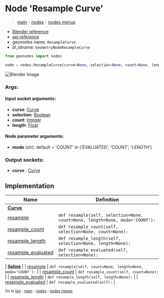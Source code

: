 # Node 'Resample Curve'

> [main](../structure.md) - [nodes](nodes.md) - [nodes menus](nodes_menus.md)

- [Blender reference](https://docs.blender.org/manual/en/latest/modeling/geometry_nodes/curve/resample_curve.html)
- [api reference](https://docs.blender.org/api/current/bpy.types.GeometryNodeResampleCurve.html)
- geonodes name: `ResampleCurve`
- bl_idname: `GeometryNodeResampleCurve`

```python
from geonodes import nodes

node = nodes.ResampleCurve(curve=None, selection=None, count=None, length=None, mode='COUNT')
```

![Blender Image](https://docs.blender.org/manual/en/latest/_images/node-types_GeometryNodeResampleCurve.webp)

### Args:

#### Input socket arguments:

- **curve**: [Curve](Curve.md)
- **selection**: [Boolean](Boolean.md)
- **count**: [Integer](Integer.md)
- **length**: [Float](Float.md)

#### Node parameter arguments:

- **mode** (str): default = 'COUNT' in ('EVALUATED', 'COUNT', 'LENGTH')

### Output sockets:

- **curve** : [Curve](Curve.md)

## Implementation

| Name | Definition |
|------|------------|
| **[Curve](Curve.md)** |
| [resample](Curve.md#resample) | `def resample(self, selection=None, count=None, length=None, mode='COUNT'):` |
| [resample_count](Curve.md#resample_count) | `def resample_count(self, selection=None, count=None):` |
| [resample_length](Curve.md#resample_length) | `def resample_length(self, selection=None, length=None):` |
| [resample_evaluated](Curve.md#resample_evaluated) | `def resample_evaluated(self, selection=None):` |

| **[Spline](Spline.md)** |
| [resample](Spline.md#resample) | `def resample(self, count=None, length=None, mode='COUNT'):` |
| [resample_count](Spline.md#resample_count) | `def resample_count(self, count=None):` |
| [resample_length](Spline.md#resample_length) | `def resample_length(self, length=None):` |
| [resample_evaluated](Spline.md#resample_evaluated) | `def resample_evaluated(self):` |

<sub>Go to [top](#node-Resample-Curve) - [main](../structure.md) - [nodes](nodes.md) - [nodes menus](nodes_menus.md)</sub>

